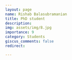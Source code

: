 ```yaml
---
layout: page
name: Rishab Balasubramanian
title: PhD student
description: 
img: assets/img/8.jpg
importance: 9
category: Students
giscus_comments: false
redirect: 

---
```

